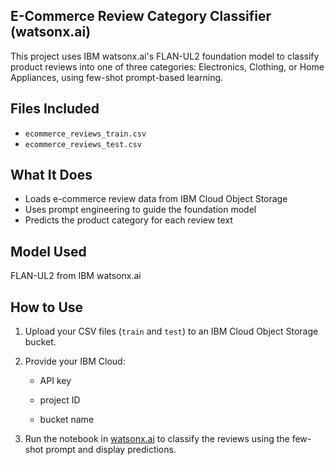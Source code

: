 ## E-Commerce Review Category Classifier (watsonx.ai)

This project uses IBM watsonx.ai's FLAN-UL2 foundation model to classify product reviews into one of three categories:
Electronics, Clothing, or Home Appliances, using few-shot prompt-based learning.

## Files Included
- `ecommerce_reviews_train.csv`
- `ecommerce_reviews_test.csv`

## What It Does
- Loads e-commerce review data from IBM Cloud Object Storage
- Uses prompt engineering to guide the foundation model
- Predicts the product category for each review text
## Model Used
FLAN-UL2 from IBM watsonx.ai

## How to Use

1. Upload your CSV files (`train` and `test`) to an IBM Cloud Object Storage bucket.
   
3. Provide your IBM Cloud:
   
   - API key

   - project ID

   - bucket name

5. Run the notebook in [watsonx.ai](https://dataplatform.cloud.ibm.com) to classify the reviews using the few-shot prompt and display predictions.
